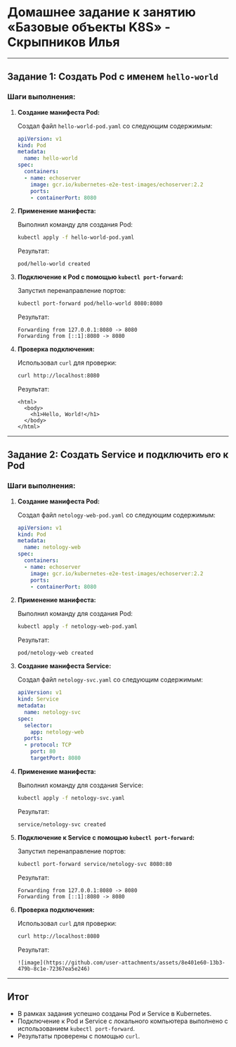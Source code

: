 # Домашнее задание к занятию «Базовые объекты K8S» - Скрыпников Илья

---

## Задание 1: Создать Pod с именем `hello-world`

### Шаги выполнения:

1. **Создание манифеста Pod:**

   Создал файл `hello-world-pod.yaml` со следующим содержимым:

   ```yaml
   apiVersion: v1
   kind: Pod
   metadata:
     name: hello-world
   spec:
     containers:
     - name: echoserver
       image: gcr.io/kubernetes-e2e-test-images/echoserver:2.2
       ports:
       - containerPort: 8080
   ```

2. **Применение манифеста:**

   Выполнил команду для создания Pod:

   ```bash
   kubectl apply -f hello-world-pod.yaml
   ```

   Результат:
   ```
   pod/hello-world created
   ```

3. **Подключение к Pod с помощью `kubectl port-forward`:**

   Запустил перенаправление портов:

   ```bash
   kubectl port-forward pod/hello-world 8080:8080
   ```

   Результат:
   ```
   Forwarding from 127.0.0.1:8080 -> 8080
   Forwarding from [::1]:8080 -> 8080
   ```

4. **Проверка подключения:**

   Использовал `curl` для проверки:

   ```bash
   curl http://localhost:8080
   ```

   Результат:
   ```
   <html>
     <body>
       <h1>Hello, World!</h1>
     </body>
   </html>
   ```

---

## Задание 2: Создать Service и подключить его к Pod

### Шаги выполнения:

1. **Создание манифеста Pod:**

   Создал файл `netology-web-pod.yaml` со следующим содержимым:

   ```yaml
   apiVersion: v1
   kind: Pod
   metadata:
     name: netology-web
   spec:
     containers:
     - name: echoserver
       image: gcr.io/kubernetes-e2e-test-images/echoserver:2.2
       ports:
       - containerPort: 8080
   ```

2. **Применение манифеста:**

   Выполнил команду для создания Pod:

   ```bash
   kubectl apply -f netology-web-pod.yaml
   ```

   Результат:
   ```
   pod/netology-web created
   ```

3. **Создание манифеста Service:**

   Создал файл `netology-svc.yaml` со следующим содержимым:

   ```yaml
   apiVersion: v1
   kind: Service
   metadata:
     name: netology-svc
   spec:
     selector:
       app: netology-web
     ports:
     - protocol: TCP
       port: 80
       targetPort: 8080
   ```

4. **Применение манифеста:**

   Выполнил команду для создания Service:

   ```bash
   kubectl apply -f netology-svc.yaml
   ```

   Результат:
   ```
   service/netology-svc created
   ```

5. **Подключение к Service с помощью `kubectl port-forward`:**

   Запустил перенаправление портов:

   ```bash
   kubectl port-forward service/netology-svc 8080:80
   ```

   Результат:
   ```
   Forwarding from 127.0.0.1:8080 -> 8080
   Forwarding from [::1]:8080 -> 8080
   ```

6. **Проверка подключения:**

   Использовал `curl` для проверки:

   ```bash
   curl http://localhost:8080
   ```

   Результат:
   ```
   ![image](https://github.com/user-attachments/assets/8e401e60-13b3-479b-8c1e-72367ea5e246)

   ```

---

## Итог

- В рамках задания успешно созданы Pod и Service в Kubernetes.
- Подключение к Pod и Service с локального компьютера выполнено с использованием `kubectl port-forward`.
- Результаты проверены с помощью `curl`.

